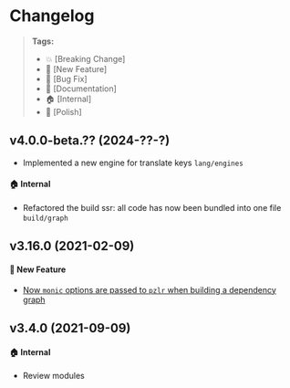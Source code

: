 Changelog
=========

> **Tags:**
> - :boom:       [Breaking Change]
> - :rocket:     [New Feature]
> - :bug:        [Bug Fix]
> - :memo:       [Documentation]
> - :house:      [Internal]
> - :nail_care:  [Polish]

## v4.0.0-beta.?? (2024-??-?)

* Implemented a new engine for translate keys `lang/engines`

#### :house: Internal

* Refactored the build ssr: all code has now been bundled into one file `build/graph`

## v3.16.0 (2021-02-09)

#### :rocket: New Feature

* [Now `monic` options are passed to `pzlr` when building a dependency graph](https://github.com/V4Fire/Client/issues/684)

## v3.4.0 (2021-09-09)

#### :house: Internal

* Review modules
